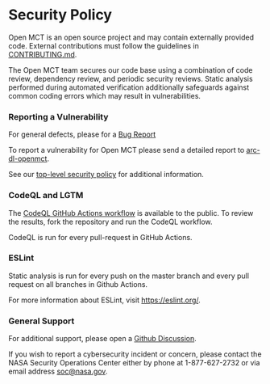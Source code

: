 # Security Policy

Open MCT is an open source project and may contain externally provided code. External contributions must follow the guidelines in [CONTRIBUTING.md](CONTRIBUTING.md).

The Open MCT team secures our code base using a combination of code review, dependency review, and periodic security reviews. Static analysis performed during automated verification additionally safeguards against common coding errors which may result in vulnerabilities.

### Reporting a Vulnerability

For general defects, please for a [Bug Report](https://github.com/nasa/openmct/issues/new/choose)

To report a vulnerability for Open MCT please send a detailed report to [arc-dl-openmct](mailto:arc-dl-openmct@mail.nasa.gov). 

See our [top-level security policy](https://github.com/nasa/openmct/security/policy) for additional information.

### CodeQL and LGTM

The [CodeQL GitHub Actions workflow](https://github.com/nasa/openmct/blob/master/.github/workflows/codeql-analysis.yml) is available to the public. To review the results, fork the repository and run the CodeQL workflow. 

CodeQL is run for every pull-request in GitHub Actions.

### ESLint

Static analysis is run for every push on the master branch and every pull request on all branches in Github Actions. 

For more information about ESLint, visit https://eslint.org/.

### General Support

For additional support, please open a [Github Discussion](https://github.com/nasa/openmct/discussions). 

If you wish to report a cybersecurity incident or concern, please contact the NASA Security Operations Center either by phone at 1-877-627-2732 or via email address soc@nasa.gov.
